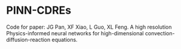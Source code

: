 # PINN-CDREs
Code for paper: JG Pan, XF Xiao, L Guo, XL Feng. A high resolution Physics-informed neural networks for high-dimensional convection-diffusion-reaction equations.
